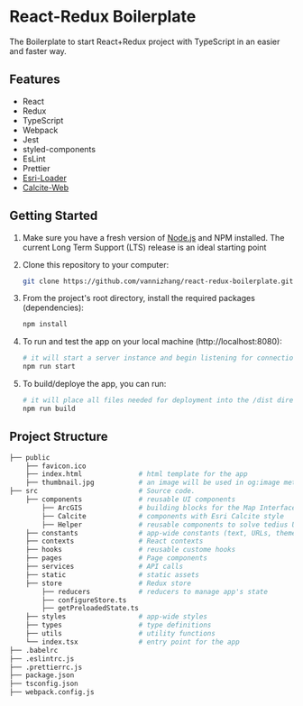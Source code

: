 # React-Redux Boilerplate

The Boilerplate to start React+Redux project with TypeScript in an easier and faster way. 

## Features

- React
- Redux
- TypeScript
- Webpack
- Jest
- styled-components
- EsLint
- Prettier
- [Esri-Loader](https://github.com/Esri/esri-loader)
- [Calcite-Web](http://esri.github.io/calcite-web/)

## Getting Started

1. Make sure you have a fresh version of [Node.js](https://nodejs.org/en/) and NPM installed. The current Long Term Support (LTS) release is an ideal starting point

2. Clone this repository to your computer: 
    ```sh
    git clone https://github.com/vannizhang/react-redux-boilerplate.git
    ```


3. From the project's root directory, install the required packages (dependencies):

    ```sh
    npm install
    ```

4. To run and test the app on your local machine (http://localhost:8080):

    ```sh
    # it will start a server instance and begin listening for connections from localhost on port 8080
    npm run start
    ```

5. To build/deploye the app, you can run:

    ```sh
    # it will place all files needed for deployment into the /dist directory 
    npm run build
    ```

## Project Structure

```sh
├── public  
    ├── favicon.ico
    ├── index.html              # html template for the app
    ├── thumbnail.jpg           # an image will be used in og:image meta tag
├── src                         # Source code.
    ├── components              # reusable UI components
        ├── ArcGIS              # building blocks for the Map Interface with ArcGIS API for JavaScript (e.g. MapView, Search Widget and tec)
        ├── Calcite             # components with Esri Calcite style
        ├── Helper              # reusable components to solve tedius UI tasks (e.g. show in phone view, hide in phone view and etc)
    ├── constants               # app-wide constants (text, URLs, themes and etc)
    ├── contexts                # React contexts
    ├── hooks                   # reusable custome hooks
    ├── pages                   # Page components
    ├── services                # API calls
    ├── static                  # static assets
    ├── store                   # Redux store
        ├── reducers            # reducers to manage app's state
        ├── configureStore.ts
        ├── getPreloadedState.ts 
    ├── styles                  # app-wide styles
    ├── types                   # type definitions
    ├── utils                   # utility functions
    └── index.tsx               # entry point for the app
├── .babelrc
├── .eslintrc.js
├── .prettierrc.js
├── package.json
├── tsconfig.json
├── webpack.config.js
```